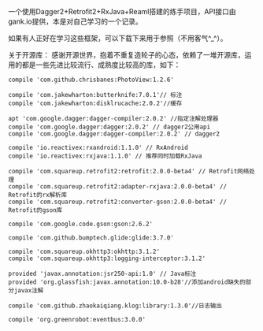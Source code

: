 一个使用Dagger2+Retrofit2+RxJava+Reaml搭建的练手项目，API接口由gank.io提供，本是对自己学习的一个记录。

如果有人正好在学习这些框架，可以下载下来用于参照（不用客气^_^）。


关于开源库：
感谢开源世界，抱着不重复造轮子的心态，依赖了一堆开源库，运用的都是一些先进比较流行、成熟度比较高的库，如下：

    compile 'com.github.chrisbanes:PhotoView:1.2.6'

    compile 'com.jakewharton:butterknife:7.0.1'// 标注
    compile 'com.jakewharton:disklrucache:2.0.2'//缓存

    apt 'com.google.dagger:dagger-compiler:2.0.2' //指定注解处理器
    compile 'com.google.dagger:dagger:2.0.2' // dagger2公用api
    compile 'com.google.dagger:dagger-compiler:2.0.2' // dagger2

    compile 'io.reactivex:rxandroid:1.1.0' // RxAndroid
    compile 'io.reactivex:rxjava:1.1.0' // 推荐同时加载RxJava

    compile 'com.squareup.retrofit2:retrofit:2.0.0-beta4' // Retrofit网络处理
    compile 'com.squareup.retrofit2:adapter-rxjava:2.0.0-beta4' // Retrofit的rx解析库
    compile 'com.squareup.retrofit2:converter-gson:2.0.0-beta4' // Retrofit的gson库

    compile 'com.google.code.gson:gson:2.6.2'

    compile 'com.github.bumptech.glide:glide:3.7.0'

    compile 'com.squareup.okhttp3:okhttp:3.1.2'
    compile 'com.squareup.okhttp3:logging-interceptor:3.1.2'

    provided 'javax.annotation:jsr250-api:1.0' // Java标注
    provided 'org.glassfish:javax.annotation:10.0-b28'//添加android缺失的部分javax注解

    compile 'com.github.zhaokaiqiang.klog:library:1.3.0'//日志输出

    compile 'org.greenrobot:eventbus:3.0.0'
